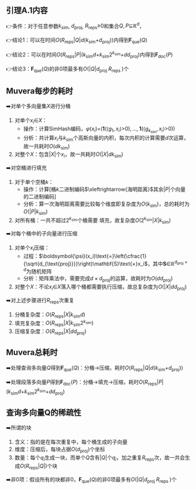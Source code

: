 ## 引理$\textbf{A.1}$内容

👉条件：对于任意参数$k_{\text{sim}}$, $d_{\text{proj}}$, $R_{\text{reps}}\text{≥}0$和集合$Q,P\text{⊆}\mathbb{R}^{d}$，

👉结论$1$：可以在时间$O(R_{\text{reps}}|Q|d(k_{\text{sim}}\text{+}d_{\mathrm{proj}}))$内得到$\mathbf{F}_{\text{que}}(Q)$

👉结论$2$：可以在时间$O(R_{\text{reps}}|P|(k_{\text{sim}}d\text{+}k_{\text{sim}}2^{k_{\text{sim}}}\text{+}dd_{\mathrm{proj}})$内得到$\mathbf{F}_{\text{doc}}(P)$ 

👉结论$3$：$\mathbf{F}_{\text{que}}(Q)$的非$0$项最多有$O\left(|Q| d_{\text {proj }} R_{\text {reps }}\right)$个

## $\textbf{Muvera}$每步的耗时

➡️对单个多向量集$X$进行分桶

1. 对单个$x_i\text{∈}X$：
   - 操作：计算$\text{SimHash}$编码，$\varphi(x_i)\text{=}\left(\mathbf{1}\left(\left\langle g_{1}, x_i\right\rangle\text{>}0\right), \ldots, \mathbf{1}\left(\left\langle g_{k_{\text{sim}}}, x_i\right\rangle\text{>}0\right)\right)$
   - 分析：共计算$x_i$与$k_{\text{sim}}$个高斯向量的内积，每次内积的计算需要$d$次运算，故一共耗时$O(dk_{\text{sim}})$ 
2. 对整个$X$：包含$|X|$个$x_i$，故一共耗时$O(|X|dk_{\text{sim}})$ 

➡️对空桶进行填充

1. 对于单个空桶$k$：
   - 操作：计算[桶$k$二进制编码$\xleftrightarrow{海明距离}$其余$|P|$个向量的二进制编码]
   - 分析：算一次海明距离需要比较每个维度即复杂度为$O(k_{\text{sim}})$，总的耗时为$O(|P|k_{\text{sim}})$ 
2. 对所有桶：一共不超过$2^{k_{\text{sim}}}$个桶需要 填充，故复杂度$O(2^{k_{\text{sim}}}|X|k_{\text{sim}})$ 

➡️对每个桶中的子向量进行压缩

1. 对单个$x_i$压缩：
   - 过程：$\boldsymbol{\psi}(x_i)\text{=}\left(\cfrac{1}{\sqrt{d_{\text{proj}}}}\right)\mathbf{S}\text{×}x_i$，其中$\mathbf{S}\text{∈}\mathbb{R}^{d_{\text{proj}} \times d}$为随机矩阵
   - 分析：矩阵乘法中，需要完成$d×d_{\mathrm{proj}}$的运算，故耗时为$O(dd_{\mathrm{proj}})$ 
2. 对整个$X$：不论$x_i\text{∈}X$落入哪个桶都需要执行压缩，故总复杂度为$O(|X|dd_{\mathrm{proj}})$ 

➡️对上述步骤进行$R_{\text{reps}}$次重复

1. 分桶复杂度：$O(R_{\text{reps}}|X|k_{\text{sim}}d)$ 
2. 填充复杂度：$O(R_{\text{reps}}|X|k_{\text{sim}}2^{k_{\text{sim}}})$ 
3. 压缩复杂度：$O(R_{\text{reps}}|X|dd_{\mathrm{proj}})$ 

## $\textbf{Muvera}$总耗时

➡️处理查询多向量$Q$得到$\mathbf{F}_{\text{que}}(Q)$：分桶$\text{→}$压缩，耗时$O(R_{\text{reps}}|Q|d(k_{\text{sim}}\text{+}d_{\mathrm{proj}}))$ 

➡️处理段落多向量$P$得到$\mathbf{F}_{\text{doc}}(P)$：分桶$\text{→}$填充$\text{→}$压缩，耗时$O(R_{\text{reps}}|P|(k_{\text{sim}}d\text{+}k_{\text{sim}}2^{k_{\text{sim}}}\text{+}dd_{\mathrm{proj}})$ 

## 查询多向量$\boldsymbol{Q}$的稀疏性

➡️所谓的块

1. 含义：指的是在每次重复中，每个桶生成的子向量
2. 维度：压缩后，每块占据$O(d_{\mathrm{proj}})$个坐标
3. 数量：每个$q_i$生成一块，而单个$Q$含有$|Q|$个$q_i$，加之重复$R_{\text{reps}}$次，故一共会生成$O\left(R_{\text {reps}}|Q|\right)$个块

➡️非$0$项：假设所有的块都非$0$，$\mathbf{F}_{\text{que}}(Q)$的非$0$项最多有$O\left(|Q| d_{\text {proj }} R_{\text {reps }}\right)$个